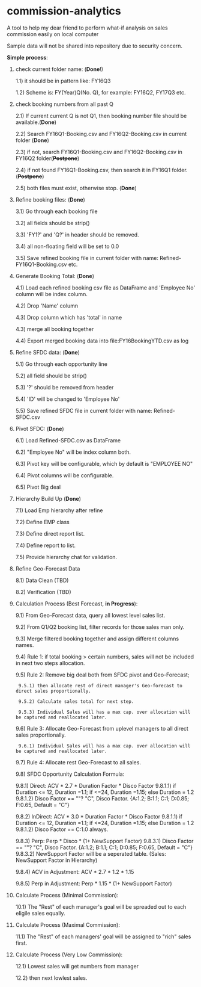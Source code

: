 # commission-analytics
A tool to help my dear friend to perform what-if analysis on sales commission easily on local computer

Sample data will not be shared into repository due to security concern.

**Simple process**:

1) check current folder name: (**Done**!)

    1.1) it should be in pattern like: FY16Q3
    
    1.2) Scheme is: FY(Year)Q(No. Q), for example: FY16Q2, FY17Q3 etc.
    
2) check booking numbers from all past Q

    2.1) If current current Q is not Q1, then booking number file should be available.(**Done**)
    
    2.2) Search FY16Q1-Booking.csv and FY16Q2-Booking.csv in current folder (**Done**)
    
    2.3) if not, search FY16Q1-Booking.csv and FY16Q2-Booking.csv in FY16Q2 folder(**~~Postpone~~**)
    
    2.4) if not found FY16Q1-Booking.csv, then search it in FY16Q1 folder.(**~~Postpone~~**)
    
    2.5) both files must exist, otherwise stop. (**Done**)
    
3) Refine booking files: (**Done**)

    3.1) Go through each booking file
    
    3.2) all fields should be strip()
    
    3.3) 'FY1?' and 'Q?' in header should be removed.
    
    3.4) all non-floating field will be set to 0.0
    
    3.5) Save refined booking file in current folder with name: Refined-FY16Q1-Booking.csv etc.
    
4) Generate Booking Total: (**Done**)

    4.1) Load each refined booking csv file as DataFrame and 'Employee No' column will be index column.
    
    4.2) Drop 'Name' column
    
    4.3) Drop column which has 'total' in name
    
    4.3) merge all booking together
    
    4.4) Export merged booking data into file:FY16BookingYTD.csv as log
    
5) Refine SFDC data: (**Done**)

    5.1) Go through each opportunity line
    
    5.2) all field should be strip()
    
    5.3) '?' should be removed from header
    
    5.4) 'ID' will be changed to 'Employee No'
    
    5.5) Save refined SFDC file in current folder with name: Refined-SFDC.csv
    
6) Pivot SFDC: (**Done**)

    6.1) Load Refined-SFDC.csv as DataFrame
    
    6.2) "Employee No" will be index column both.
    
    6.3) Pivot key will be configurable, which by default is "EMPLOYEE NO"
    
    6.4) Pivot columns will be configurable.
    
    6.5) Pivot Big deal
    
7) Hierarchy Build Up (**Done**)
    
    7.1) Load Emp hierarchy after refine
    
    7.2) Define EMP class
    
    7.3) Define direct report list.
    
    7.4) Define report to list.
    
    7.5) Provide hierarchy chat for validation.

8) Refine Geo-Forecast Data

    8.1) Data Clean (TBD)
    
    8.2) Verification (TBD)
    
9) Calculation Process (Best Forecast, **in Progress**):
    
    9.1) From Geo-Forecast data, query all lowest level sales list.
    
    9.2) From Q1/Q2 booking list, filter records for those sales man only.
    
    9.3) Merge filtered booking together and assign different columns names.
    
    9.4) Rule 1: if total booking > certain numbers, sales will not be included in next two steps allocation.
    
    9.5) Rule 2: Remove big deal both from SFDC pivot and Geo-Forecast; 
    
        9.5.1) then allocate rest of direct manager's Geo-forecast to direct sales proportionally.
        
        9.5.2) Calculate sales total for next step.
        
        9.5.3) Individual Sales will has a max cap. over allocation will be captured and reallocated later.
    
    9.6) Rule 3: Allocate Geo-Forecast from uplevel managers to all direct sales proportionally.
        
        9.6.1) Individual Sales will has a max cap. over allocation will be captured and reallocated later.
    
    9.7) Rule 4: Allocate rest Geo-Forecast to all sales.
    
    9.8) SFDC Opportunity Calculation Formula:
    
    9.8.1) Direct: ACV * 2.7 * Duration Factor * Disco Factor
    9.8.1.1) if Duration <= 12, Duration =1.1; if <=24, Duration =1.15; else Duration = 1.2
    9.8.1.2) Disco Factor == ""? "C", Disco Factor. {A:1.2; B:1.1; C:1; D:0.85; F:0.65, Default = "C"}
    
    9.8.2) InDirect: ACV * 3.0 * Duration Factor * Disco Factor
    9.8.1.1) if Duration <= 12, Duration =1.1; if <=24, Duration =1.15; else Duration = 1.2
    9.8.1.2) Disco Factor == C:1.0 always.
    
    9.8.3) Perp: Perp * Disco * (1+ NewSupport Factor)
    9.8.3.1) Disco Factor == ""? "C", Disco Factor. {A:1.2; B:1.1; C:1; D:0.85; F:0.65, Default = "C"}
    9.8.3.2) NewSupport Factor will be a seperated table. (Sales: NewSupport Factor in Hierarchy)
    
    9.8.4) ACV in Adjustment: ACV * 2.7 * 1.2 * 1.15
    
    9.8.5) Perp in Adjustment: Perp * 1.15 * (1+ NewSupport Factor)
    
    
    
10) Calculate Process (Minimal Commission):

    10.1) The "Rest" of each manager's goal will be spreaded out to each eligile sales equally.
    
11) Calculate Process (Maximal Commission):

    11.1) The "Rest" of each managers' goal will be assigned to "rich" sales first.
 
12) Calculate Process (Very Low Commission):

    12.1) Lowest sales will get numbers from manager
    
    12.2) then next lowlest sales.
    